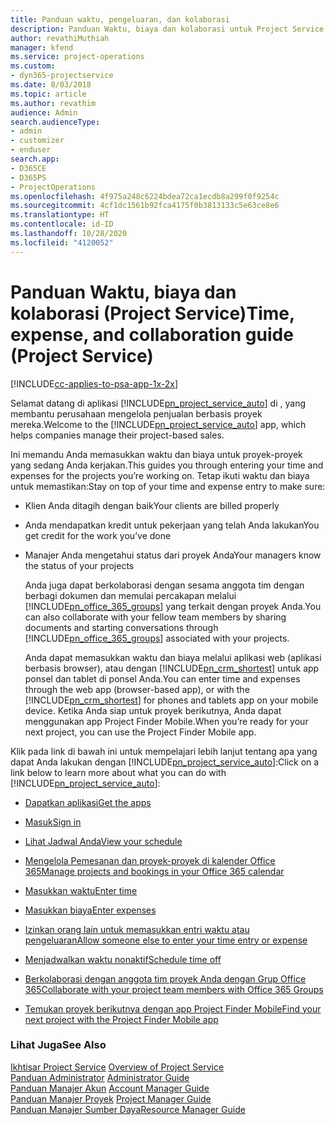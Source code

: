 ```yaml
---
title: Panduan waktu, pengeluaran, dan kolaborasi
description: Panduan Waktu, biaya dan kolaborasi untuk Project Service
author: revathiMuthiah
manager: kfend
ms.service: project-operations
ms.custom:
- dyn365-projectservice
ms.date: 8/03/2018
ms.topic: article
ms.author: revathim
audience: Admin
search.audienceType:
- admin
- customizer
- enduser
search.app:
- D365CE
- D365PS
- ProjectOperations
ms.openlocfilehash: 4f975a248c6224bdea72ca1ecdb8a299f0f9254c
ms.sourcegitcommit: 4cf1dc1561b92fca4175f0b3813133c5e63ce8e6
ms.translationtype: HT
ms.contentlocale: id-ID
ms.lasthandoff: 10/28/2020
ms.locfileid: "4120052"
---
```

# <a name="time-expense-and-collaboration-guide-project-service"></a><span data-ttu-id="307d6-103">Panduan Waktu, biaya dan kolaborasi (Project Service)</span><span class="sxs-lookup"><span data-stu-id="307d6-103">Time, expense, and collaboration guide (Project Service)</span></span>

[!INCLUDE[cc-applies-to-psa-app-1x-2x](../includes/cc-applies-to-psa-app-1x-2x.md)]

<span data-ttu-id="307d6-104">Selamat datang di aplikasi [!INCLUDE[pn_project_service_auto](../includes/pn-project-service-auto.md)] di , yang membantu perusahaan mengelola penjualan berbasis proyek mereka.</span><span class="sxs-lookup"><span data-stu-id="307d6-104">Welcome to the [!INCLUDE[pn_project_service_auto](../includes/pn-project-service-auto.md)] app, which helps companies manage their project-based sales.</span></span> 
  
 <span data-ttu-id="307d6-105">Ini memandu Anda memasukkan waktu dan biaya untuk proyek-proyek yang sedang Anda kerjakan.</span><span class="sxs-lookup"><span data-stu-id="307d6-105">This guides you through entering your time and expenses for the projects you’re working on.</span></span> <span data-ttu-id="307d6-106">Tetap ikuti waktu dan biaya untuk memastikan:</span><span class="sxs-lookup"><span data-stu-id="307d6-106">Stay on top of your time and expense entry to make sure:</span></span>  
  
- <span data-ttu-id="307d6-107">Klien Anda ditagih dengan baik</span><span class="sxs-lookup"><span data-stu-id="307d6-107">Your clients are billed properly</span></span>  
  
- <span data-ttu-id="307d6-108">Anda mendapatkan kredit untuk pekerjaan yang telah Anda lakukan</span><span class="sxs-lookup"><span data-stu-id="307d6-108">You get credit for the work you’ve done</span></span>  
  
- <span data-ttu-id="307d6-109">Manajer Anda mengetahui status dari proyek Anda</span><span class="sxs-lookup"><span data-stu-id="307d6-109">Your managers know the status of your projects</span></span>  
  
  <span data-ttu-id="307d6-110">Anda juga dapat berkolaborasi dengan sesama anggota tim dengan berbagi dokumen dan memulai percakapan melalui [!INCLUDE[pn_office_365_groups](../includes/pn-office-365-groups.md)] yang terkait dengan proyek Anda.</span><span class="sxs-lookup"><span data-stu-id="307d6-110">You can also collaborate with your fellow team members by sharing documents and starting conversations through [!INCLUDE[pn_office_365_groups](../includes/pn-office-365-groups.md)] associated with your projects.</span></span>  
  
  <span data-ttu-id="307d6-111">Anda dapat memasukkan waktu dan biaya melalui aplikasi web (aplikasi berbasis browser), atau dengan [!INCLUDE[pn_crm_shortest](../includes/pn-crm-shortest.md)] untuk app ponsel dan tablet di ponsel Anda.</span><span class="sxs-lookup"><span data-stu-id="307d6-111">You can enter time and expenses through the web app (browser-based app), or with the [!INCLUDE[pn_crm_shortest](../includes/pn-crm-shortest.md)] for phones and tablets app on your mobile device.</span></span> <span data-ttu-id="307d6-112">Ketika Anda siap untuk proyek berikutnya, Anda dapat menggunakan app Project Finder Mobile.</span><span class="sxs-lookup"><span data-stu-id="307d6-112">When you’re ready for your next project, you can use the Project Finder Mobile app.</span></span>  
  
<span data-ttu-id="307d6-113">Klik pada link di bawah ini untuk mempelajari lebih lanjut tentang apa yang dapat Anda lakukan dengan [!INCLUDE[pn_project_service_auto](../includes/pn-project-service-auto.md)]:</span><span class="sxs-lookup"><span data-stu-id="307d6-113">Click on a link below to learn more about what you can do with [!INCLUDE[pn_project_service_auto](../includes/pn-project-service-auto.md)]:</span></span>  
  
-   [<span data-ttu-id="307d6-114">Dapatkan aplikasi</span><span class="sxs-lookup"><span data-stu-id="307d6-114">Get the apps</span></span>](../psa/get-apps.md)  
  
-   [<span data-ttu-id="307d6-115">Masuk</span><span class="sxs-lookup"><span data-stu-id="307d6-115">Sign in</span></span>](../psa/sign-in.md)  
  
-   [<span data-ttu-id="307d6-116">Lihat Jadwal Anda</span><span class="sxs-lookup"><span data-stu-id="307d6-116">View your schedule</span></span>](../psa/view-schedule.md)  
  
-   [<span data-ttu-id="307d6-117">Mengelola Pemesanan dan proyek-proyek di kalender Office 365</span><span class="sxs-lookup"><span data-stu-id="307d6-117">Manage projects and bookings in your Office 365 calendar</span></span>](../psa/manage-project-bookings-office-365-calendar.md)  
  
-   [<span data-ttu-id="307d6-118">Masukkan waktu</span><span class="sxs-lookup"><span data-stu-id="307d6-118">Enter time</span></span>](../psa/enter-time.md)  
  
-   [<span data-ttu-id="307d6-119">Masukkan biaya</span><span class="sxs-lookup"><span data-stu-id="307d6-119">Enter expenses</span></span>](../psa/enter-expenses.md)  
  
-   [<span data-ttu-id="307d6-120">Izinkan orang lain untuk memasukkan entri waktu atau pengeluaran</span><span class="sxs-lookup"><span data-stu-id="307d6-120">Allow someone else to enter your time entry or expense</span></span>](../psa/allow-someone-else-enter-time-entry-expense.md)  
  
-   [<span data-ttu-id="307d6-121">Menjadwalkan waktu nonaktif</span><span class="sxs-lookup"><span data-stu-id="307d6-121">Schedule time off</span></span>](../psa/schedule-time-off.md)  
  
-   [<span data-ttu-id="307d6-122">Berkolaborasi dengan anggota tim proyek Anda dengan Grup Office 365</span><span class="sxs-lookup"><span data-stu-id="307d6-122">Collaborate with your project team members with Office 365 Groups</span></span>](../psa/collaborate-project-team-members-office-365-groups.md)  
  
-   [<span data-ttu-id="307d6-123">Temukan proyek berikutnya dengan app Project Finder Mobile</span><span class="sxs-lookup"><span data-stu-id="307d6-123">Find your next project with the Project Finder Mobile app</span></span>](../psa/find-next-project-finder-mobile-app.md)  
  
### <a name="see-also"></a><span data-ttu-id="307d6-124">Lihat Juga</span><span class="sxs-lookup"><span data-stu-id="307d6-124">See Also</span></span>  
 <span data-ttu-id="307d6-125">[Ikhtisar Project Service](../psa/overview.md) </span><span class="sxs-lookup"><span data-stu-id="307d6-125">[Overview of Project Service](../psa/overview.md) </span></span>  
 <span data-ttu-id="307d6-126">[Panduan Administrator](../psa/admin-guide.md) </span><span class="sxs-lookup"><span data-stu-id="307d6-126">[Administrator Guide](../psa/admin-guide.md) </span></span>  
 <span data-ttu-id="307d6-127">[Panduan Manajer Akun](../psa/account-manager-guide.md) </span><span class="sxs-lookup"><span data-stu-id="307d6-127">[Account Manager Guide](../psa/account-manager-guide.md) </span></span>  
 <span data-ttu-id="307d6-128">[Panduan Manajer Proyek](../psa/project-manager-guide.md) </span><span class="sxs-lookup"><span data-stu-id="307d6-128">[Project Manager Guide](../psa/project-manager-guide.md) </span></span>  
 [<span data-ttu-id="307d6-129">Panduan Manajer Sumber Daya</span><span class="sxs-lookup"><span data-stu-id="307d6-129">Resource Manager Guide</span></span>](../psa/resource-manager-guide.md)   
